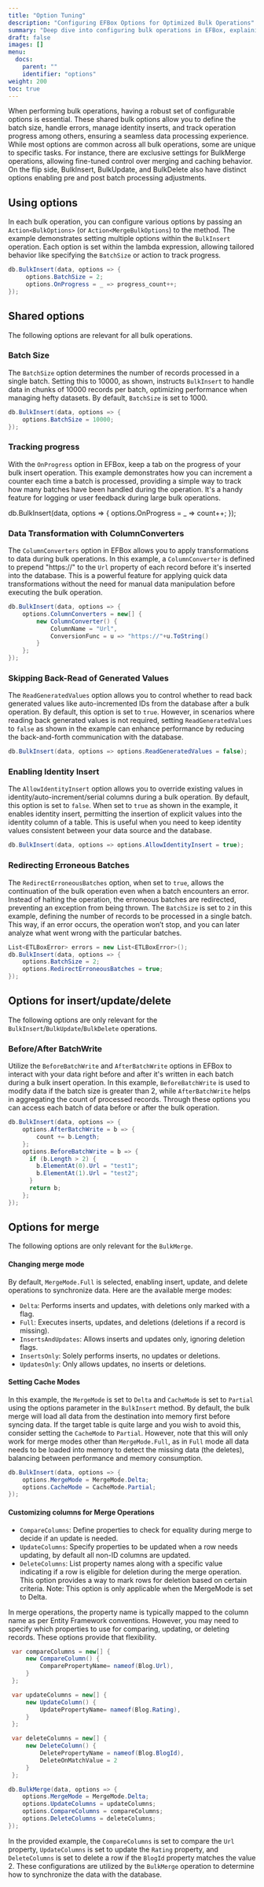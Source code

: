 ```yaml
---
title: "Option Tuning"
description: "Configuring EFBox Options for Optimized Bulk Operations"
summary: "Deep dive into configuring bulk operations in EFBox, explaining shared and specific options, including examples."
draft: false
images: []
menu:
  docs:
    parent: ""
    identifier: "options"
weight: 200
toc: true
---
```


When performing bulk operations, having a robust set of configurable options is essential. These shared bulk options allow you to define the batch size, handle errors, manage identity inserts, and track operation progress among others, ensuring a seamless data processing experience. While most options are common across all bulk operations, some are unique to specific tasks. For instance, there are exclusive settings for BulkMerge operations, allowing fine-tuned control over merging and caching behavior. On the flip side, BulkInsert, BulkUpdate, and BulkDelete also have distinct options enabling pre and post batch processing adjustments.

## Using options

In each bulk operation, you can configure various options by passing an `Action<BulkOptions>` (or `Action<MergeBulkOptions`) to the method. The example demonstrates setting multiple options within the `BulkInsert` operation. Each option is set within the lambda expression, allowing tailored behavior like specifying the `BatchSize` or action to track  progress.

```c#
db.BulkInsert(data, options => {
     options.BatchSize = 2;    
     options.OnProgress = _ => progress_count++;
});
```

## Shared options

The following options are relevant for all bulk operations.

### Batch Size

The `BatchSize` option determines the number of records processed in a single batch. Setting this to 10000, as shown, instructs `BulkInsert` to handle data in chunks of 10000 records per batch, optimizing performance when managing hefty datasets. By default, `BatchSize` is set to 1000.

```c#
db.BulkInsert(data, options => {
    options.BatchSize = 10000;
});
```


### Tracking progress

With the `OnProgress` option in EFBox, keep a tab on the progress of your bulk insert operation. This example demonstrates how you can increment a counter each time a batch is processed, providing a simple way to track how many batches have been handled during the operation. It's a handy feature for logging or user feedback during large bulk operations.

db.BulkInsert(data, options => {
   options.OnProgress = _ => count++;
});

### Data Transformation with ColumnConverters

The `ColumnConverters` option in EFBox allows you to apply transformations to data during bulk operations. In this example, a `ColumnConverter` is defined to prepend "https://" to the `Url` property of each record before it's inserted into the database. This is a powerful feature for applying quick data transformations without the need for manual data manipulation before executing the bulk operation.

```C#
db.BulkInsert(data, options => {                    
    options.ColumnConverters = new[] {
        new ColumnConverter() {
            ColumnName = "Url",
            ConversionFunc = u => "https://"+u.ToString()
        }
    };
});
```

### Skipping Back-Read of Generated Values

The `ReadGeneratedValues` option allows you to control whether to read back generated values like auto-incremented IDs from the database after a bulk operation. By default, this option is set to `true`. However, in scenarios where reading back generated values is not required, setting `ReadGeneratedValues` to `false` as shown in the example can enhance performance by reducing the back-and-forth communication with the database.

```C#
db.BulkInsert(data, options => options.ReadGeneratedValues = false);
```

### Enabling Identity Insert

The `AllowIdentityInsert` option allows you to override existing values in identity/auto-increment/serial columns during a bulk operation. By default, this option is set to `false`. When set to `true` as shown in the example, it enables identity insert, permitting the insertion of explicit values into the identity column of a table. This is useful when you need to keep identity values consistent between your data source and the database.

```C#
db.BulkInsert(data, options => options.AllowIdentityInsert = true);
```

### Redirecting Erroneous Batches

The `RedirectErroneousBatches` option, when set to `true`, allows the continuation of the bulk operation even when a batch encounters an error. Instead of halting the operation, the erroneous batches are redirected, preventing an exception from being thrown. The `BatchSize` is set to `2` in this example, defining the number of records to be processed in a single batch. This way, if an error occurs, the operation won’t stop, and you can later analyze what went wrong with the particular batches.

```C#
List<ETLBoxError> errors = new List<ETLBoxError>();
db.BulkInsert(data, options => {
    options.BatchSize = 2;
    options.RedirectErroneousBatches = true;
});
```

## Options for insert/update/delete

The following options are only relevant for the `BulkInsert`/`BulkUpdate`/`BulkDelete` operations.

### Before/After BatchWrite

Utilize the `BeforeBatchWrite` and `AfterBatchWrite` options in EFBox to interact with your data right before and after it's written in each batch during a bulk insert operation. In this example, `BeforeBatchWrite` is used to modify data if the batch size is greater than 2, while `AfterBatchWrite` helps in aggregating the count of processed records. Through these options you can access each batch of data before or after the bulk operation. 

```c#
db.BulkInsert(data, options => {
    options.AfterBatchWrite = b => {
        count += b.Length;
    };
    options.BeforeBatchWrite = b => {
      if (b.Length > 2) {
        b.ElementAt(0).Url = "test1";
        b.ElementAt(1).Url = "test2";
      }
      return b;      
    };
});
```

## Options for merge

The following options are only relevant for the `BulkMerge`. 

#### Changing merge mode

By default, `MergeMode.Full` is selected, enabling insert, update, and delete operations to synchronize data. Here are the available merge modes:

- `Delta`: Performs inserts and updates, with deletions only marked with a flag.
- `Full`: Executes inserts, updates, and deletions (deletions if a record is missing).
- `InsertsAndUpdates`: Allows inserts and updates only, ignoring deletion flags.
- `InsertsOnly`: Solely performs inserts, no updates or deletions.
- `UpdatesOnly`: Only allows updates, no inserts or deletions.

#### Setting Cache Modes

In this example, the `MergeMode` is set to `Delta` and `CacheMode` is set to `Partial` using the options parameter in the `BulkInsert` method. By default, the bulk merge will load all data from the destination into memory first before syncing data. If the target table is quite large and you wish to avoid this, consider setting the `CacheMode` to `Partial`. However, note that this will only work for merge modes other than `MergeMode.Full`, as in `Full` mode all data needs to be loaded into memory to detect the missing data (the deletes), balancing between performance and memory consumption.

```C#
db.BulkInsert(data, options => {
    options.MergeMode = MergeMode.Delta;
    options.CacheMode = CacheMode.Partial;
});
```

#### Customizing columns for Merge Operations

- `CompareColumns`: Define properties to check for equality during merge to decide if an update is needed.
- `UpdateColumns`: Specify properties to be updated when a row needs updating, by default all non-ID columns are updated.
- `DeleteColumns`: List property names along with a specific value indicating if a row is eligible for deletion during the merge operation. This option provides a way to mark rows for deletion based on certain criteria. Note: This option is only applicable when the MergeMode is set to Delta.

In merge operations, the property name is typically mapped to the column name as per Entity Framework conventions. However, you may need to specify which properties to use for comparing, updating, or deleting records. These options provide that flexibility.

```C#
 var compareColumns = new[] {
     new CompareColumn() {
         ComparePropertyName= nameof(Blog.Url),
     }
 };

 var updateColumns = new[] {
     new UpdateColumn() {
         UpdatePropertyName= nameof(Blog.Rating),
     }
 };

 var deleteColumns = new[] {
     new DeleteColumn() {
         DeletePropertyName = nameof(Blog.BlogId),
         DeleteOnMatchValue = 2
     }
 };

db.BulkMerge(data, options => {
    options.MergeMode = MergeMode.Delta;
    options.UpdateColumns = updateColumns;
    options.CompareColumns = compareColumns;
    options.DeleteColumns = deleteColumns;
});
```

In the provided example, the `CompareColumns` is set to compare the `Url` property, `UpdateColumns` is set to update the `Rating` property, and `DeleteColumns` is set to delete a row if the `BlogId` property matches the value 2. These configurations are utilized by the `BulkMerge` operation to determine how to synchronize the data with the database.